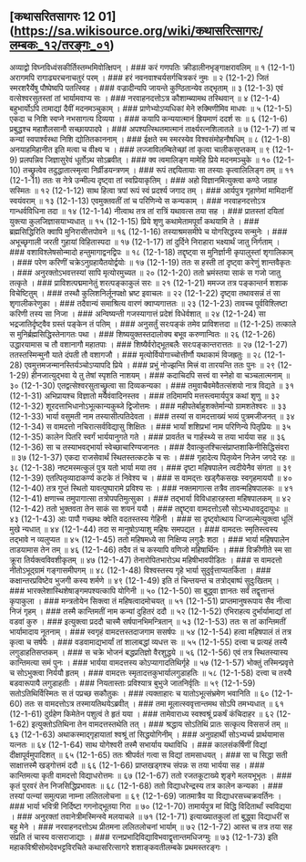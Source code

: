 ## [कथासरितसागरः 12 01] (https://sa.wikisource.org/wiki/कथासरित्सागरः/लम्बकः_१२/तरङ्गः_०१)

अव्याद्वो विघ्नविध्वंसकीर्तिस्तम्भमिवोत्क्षिपन् । ### करं गणपतिः क्रीडालीनभृङ्गाक्षरावलिम् ॥ १ (12-1-1)
अरागमपि रागाढ्यरचनाचतुरं परम् । ### हरं नवनवाश्चर्यसर्गचित्रकरं नुमः ॥ २ (12-1-2)
जितं स्मरशरैर्येषु पौष्पेष्वपि पतत्स्विह । ### वज्रादीन्यपि जायन्ते कुण्ठितान्येव तद्भृताम् ॥ ३ (12-1-3)
एवं वत्सेश्वरसुतस्तां तां भार्यामवाप्य सः । ### नरवाहनदत्तोऽत्र कौशाम्ब्यामथ तस्थिवान् ॥ ४ (12-1-4)
बहुभार्योऽपि तामाद्यां दैवीं मदनमञ्चुकाम् । ### प्राणेभ्योऽप्यधिकां मेने रुक्मिणीमिव माधवः ॥ ५ (12-1-5)
एकदा च निशि स्वप्ने नभसागत्य दिव्यया । ### कयापि कन्ययात्मानं ह्रियमाणं ददर्श सः ॥ ६ (12-1-6)
प्रबुद्धश्च महाशैलसानौ सच्छायपादपे । ### अपश्यत्स्थितमात्मानं तार्क्ष्यरत्नशिलातले ॥ ७ (12-1-7)
तां च कन्यां स्वपार्श्वस्था निशि द्योतितकाननाम् । ### ईक्षते स्म स्मरस्येव विश्वसंमोहनौषधिम् ॥ ८ (12-1-8)
अनयाहमिहानीत इति मत्वा च वीक्ष्य च । ### लज्जाविलम्बितेच्छां तां कृत्वा चालीकसुप्तकम् ॥ ९ (12-1-9)
प्रलपन्निव जिज्ञासुरेवं धूर्तोऽथ सोऽब्रवीत् । ### क्व त्वमालिङ्ग मामेहि प्रिये मदनमञ्चुके ॥ १० (12-1-10)
तच्छ्रुत्वेव तदुद्धातात्स्मृत्वा निर्व्रीडयन्त्रणम् । ### रूपं तद्दयितायाः सा तस्याः कृत्वालिलिङ्ग तम् ॥ ११ (12-1-11)
ततः स नेत्रे उन्मील्य दृष्ट्वा तां स्वप्रियाकृतिम् । ### अहो विज्ञानमित्युक्त्वा कण्ठे जग्राह सस्मितः ॥ १२ (12-1-12)
साथ हित्वा त्रपां रूपं स्वं प्रदर्श्य जगाद तम् । ### आर्यपुत्र गृहाणेमां मामिदानीं स्वयंवराम् ॥ १३ (12-1-13)
एवमुक्तवतीं तां च परिणिन्ये स कन्यकाम् । ### नरवाहनदत्तोऽत्र गान्धर्वविधिना तदा ॥ १४ (12-1-14)
नीत्वाथ तत्र तां रात्रिं यथावत्स तया सह । ### प्रातस्तां दयितां युक्त्या कुलजिज्ञासयाभ्यधात् ॥ १५ (12-1-15)
प्रिये शृणु कथामेतामपूर्वां कथयामि ते । ### ब्रह्मसिद्धिरिति क्वापि मुनिरासीत्तपोवने ॥ १६ (12-1-16)
तस्याश्रमसमीपे च योगसिद्धस्य सन्मुनेः । ### अभूच्छृगाली जरती गुहायां विहितास्पदा ॥ १७ (12-1-17)
तां दुर्दिने निराहारा भक्ष्यार्थं जातु निर्गताम् । ### वशाविश्लेषसोन्मादो हन्तुमागाद्वनद्विपः ॥ १८ (12-1-18)
तद्दृष्ट्वा स मुनिर्ज्ञानी कृपालुस्तां शृगालिकाम् । ### परेण करिणीं चक्रेऽनुग्रहायैतयोर्द्वयोः ॥ १७ (12-1-19)
ततः स हस्ती तां दृष्ट्वा करेणुं शान्तवैकृतः । ### अनुरक्तोऽभवत्तस्यां सापि मृत्योरमुच्यत ॥ २० (12-1-20)
ततो भ्रमंस्तया साकं स गजो जातु तत्कृते । ### प्राविशत्पद्ममानेतुं शरत्पङ्काकुलं सरः ॥ २१ (12-1-21)
ममज्ज तत्र पङ्कान्तर्न शशाक विचेष्टितुम् । ### तस्थौ कुलिशनिर्लूनपक्षो भ्रष्ट इवाचलः ॥ २२ (12-1-22)
दृष्ट्वा तथावसन्नं तं सा शृगालीकरेणुका । ### तदैवान्यं समाश्रित्य वारणं क्वाप्यगात्ततः ॥ २३ (12-1-23)
तावच्च पूर्वविश्लिष्टा करिणी तस्य सा निजा । ### अन्विष्यन्ती गजस्यागात्तं प्रदेशं विधेर्वशात् ॥ २४ (12-1-24)
सा भद्रजातिर्दृष्ट्वैव ग्रस्तं पङ्केन तं पतिम् । ### अनुसर्तुं सरःपङ्कं तमेव प्राविशत्तदा ॥  (12-1-25)
तत्काले स मुनिर्ब्रह्मसिद्धिस्तेनागतः पथा । ### शिष्ययुक्तस्तदालोक्य बभूव करुणान्वितः ॥ २६ (12-1-26)
उद्धारयामास च तौ वशानागौ महातपाः । ### शिष्यैर्वरोद्भूतबलैः सरःपङ्कान्तरात्ततः ॥ २७ (12-1-27)
ततस्तस्मिन्मुनौ याते दंपती तौ वशागजौ । ### मृत्योर्वियोगाच्चोत्तीर्णौ यथाकामं विजह्रतुः ॥ २८ (12-1-28)
एवमुत्तमजन्मानस्तिर्यञ्चोऽप्यापदि प्रिये । ### प्रभुं नोज्झन्ति मित्त्रं वा तारयन्ति ततः पुनः ॥ २९ (12-1-29)
हीनजात्युद्भवा ये तु तेषां स्पृशति नाशयम् । ### कदाचिदपि सत्त्वं वा स्नेहो वा चञ्चलात्मनाम् ॥ ३० (12-1-30)
एतद्वत्सेश्वरसुताच्छ्रुत्वा सा दिव्यकन्यका । ### तमुवाचैवमेवैतत्संशयो नात्र विद्यते ॥ ३१ (12-1-31)
अभिप्रायश्च विज्ञातो मयैवंवादिनस्तव । ### तदिमामपि मत्तस्त्वमार्यपुत्र कथां शृणु ॥ ३२ (12-1-32)
शूरदत्ताभिधानोऽभूत्कान्यकुब्जे द्विजोत्तमः । ### महीपतेर्बाहुशक्तेर्मान्यो ग्रामशतेश्वरः ॥ ३३ (12-1-33)
भार्या वसुमती नाम तस्यासीत्पतिदेवता । ### तस्यां स वामदत्ताख्यं भव्यं पुत्रमजीजनत् ॥ ३४ (12-1-34)
स वामदत्तो नचिरात्सर्वविद्यासु शिक्षितः । ### भार्यां शशिप्रभां नाम परिणिन्ये पितृप्रियः ॥ ३५ (12-1-35)
कालेन पितरि स्वर्गं भार्ययानुगते गते । ### प्रावर्तत च गार्हस्थ्ये स तया भार्यया सह ॥ ३६ (12-1-36)
सा च तस्याभवद्भार्या स्वेच्छाचारिण्यजानतः । ### दैवात्कुतश्चित्संप्राप्तशाकिनीसिद्धिसंवरा ॥ ३७ (12-1-37)
एकदा राजसेवार्थं स्थितस्तत्कटके च सः । ### गृहादेत्य पितृव्येन निजेन जगदे रहः ॥ ३८ (12-1-38)
नष्टमस्मत्कुलं पुत्र यतो भार्या मया तव । ### दृष्टा महिषपालेन त्वदीयेनैव संगता ॥ ३९ (12-1-39)
एतत्पितृव्यादाकर्ण्य कटके तं निवेश्य च । ### स वामद्त्तः खड्गैकसखः स्वगृहमाययौ ॥ ४० (12-1-40)
तत्र गुप्तं स्थितो यावत्पुष्पारामे प्रविश्य सः । ### नक्तमागात्स तत्रैव तावन्महिषपालकः ॥ ४१ (12-1-41)
क्षणाच्च तमुपागात्सा तत्रोपपतिमुत्सुका । ### तद्भार्या विविधाहारहस्ता महिषपालकम् ॥ ४२ (12-1-42)
ततो भुक्तवता तेन साकं सा शयनं ययौ । ### तद्दृष्ट्वा वामदत्तोऽसौ सोऽभ्यधावदुदायुधः ॥ ४३ (12-1-43)
आः पापौ गच्छथः क्वेति वदतस्तस्य गेहिनी । ### सा दृष्ट्वोत्थाय धिग्जाल्मेत्युक्त्वा धूलिं मुखे न्यधात् ॥ ४४ (12-1-44)
तदा स मानुषोऽप्याशु महिषः समपद्यत । ### वामदत्तः स्मृतिस्त्वस्य तद्भावे न व्यलुप्यत ॥ ४५ (12-1-45)
ततो महिषमध्ये सा निक्षिप्य लगुडैः शठा । ### भार्या महिषपालेन ताडयामास तेन तम् ॥ ४६ (12-1-46)
तदैव तं च कस्यापि वणिजो महिषार्थिनः । ### विक्रीणीते स्म सा क्रूरा तिर्यक्त्वविवशीकृतम् ॥ ४७ (12-1-47)
तेनारोपितभारोऽथ महिषीभावपीडितः । ### स वामदत्तो नीतोऽभूद्ग्रामं गङ्गासमीपगम् ॥ ४८ (12-1-48)
विश्वस्तस्य गृहे भार्या सुदुर्वृत्ताप्यतर्किता । ### कक्षान्तरप्रविष्टेव भुजगी कस्य शर्मणे ॥ ४९ (12-1-49)
इति तं चिन्तयन्तं च तत्रोद्बाष्पं सुदुःखितम् । ### भारक्लेशास्थिशेषाङ्गमपश्यत्कापि योगिनी ॥ ५० (12-1-50)
सा बुद्ध्वा ज्ञानतः सर्वं तद्वृत्तान्तं कृपाकुला । ### मन्त्रतोयेन सिक्त्वा तं महिषत्वादमोचयत् ॥ ५१ (12-1-51)
प्राप्तमानुषरूपाय सैव नीत्वा निजं गृहम् । ### तस्मै कान्तिमतीं नाम कन्यां दुहितरं ददौ ॥ ५२ (12-1-52)
एभिराहत्य दुर्भार्यामाद्यां तां वडवां कुरु । ### इत्युक्त्वा प्रददौ चास्मै सर्षपानभिमन्त्रितान् ॥ ५३ (12-1-53)
ततः स तां कान्तिमतीं भार्यामादाय नूतनाम् । ### स्वगृहं वामदत्तस्तदाजगाम ससर्षपः ॥ ५४ (12-1-54)
हत्वा महिषपालं तं तत्र कृत्वा च सर्षपैः । ### वडवामाद्यभार्यां तां शालाबद्धां व्यधत्त सः ॥ ५५ (12-1-55)
दत्त्वा च प्रत्यहं तस्यै लगुडाहतिसप्तकम् । ### स चक्रे भोजनं बद्धप्रतिज्ञो वैरशुद्धये ॥ ५६ (12-1-56)
एवं तत्र स्थितस्यास्य कान्तिमत्या समं पुनः । ### भार्यया वामदत्तस्य कोऽप्यागादतिथिर्गृहे ॥ ५७ (12-1-57)
भोक्तुं तस्मिन्प्रवृत्ते च सोऽभुक्त्वा निर्ययौ हृतम् । ### वामदत्तः स्मृतादत्तकुभार्यालगुडाहतिः ॥ ५८ (12-1-58)
दत्त्वा च तस्यै बडवारूपायै लगुडाहतीः । ### नियतास्ताः प्रविश्यात्र बुभुजे जातनिर्वृतिः ॥ ५९ (12-1-59)
सतोऽतिथिर्विस्मितः स तं पप्रच्छ सकौतुकः । ### त्यक्ताहारः च यातोऽभूत्संभ्रमेण भवानिति ॥ ६० (12-1-60)
ततः स वामदत्तोऽत्र तस्मायतिथयेऽब्रवीत् । ### तमा मूलात्स्ववृत्तान्तमथ सोऽपि तमभ्यधात् ॥ ६१ (12-1-61)
दुर्ग्रहेण किमेतेन पशुत्वं ते हृतं यया । ### तामेवाराध्य स्वश्वश्रूं प्रकर्षं कंचिदाहर ॥ ६२ (12-1-62)
इत्युक्तोऽतिथिना तेन वामदत्तस्तथेति तत् । ### श्रद्धाय सोऽतिथिं प्रातः सत्कृत्य विससर्ज तम् ॥ ६३ (12-1-63)
अथाकस्माद्गृहायातां श्वश्रूं तां सिद्धयोगिनीम् । ### अनुग्रहार्थी सोऽभ्यर्च्य प्रार्थयामास यत्नतः ॥ ६४ (12-1-64)
साथ योगेश्वरी तस्मै सभार्याय यथाविधि । ### कालसंकर्षिणीं विद्यां दीक्षापूर्वमुपादिशत् ॥ ६५ (12-1-65)
ततः श्रीपर्वतं गत्वा स विद्यां तामसाधयत् । ### सा च सिद्धा सती साक्षात्तस्मै खड्गोत्तमं ददौ ॥ ६६ (12-1-66)
प्राप्तखड्गश्च संपन्नः स तया भार्यया सह । ### कान्तिमत्या कृती वामदत्तो विद्याधरोत्तमः ॥ ६७ (12-1-67)
ततो रजतकूटाख्ये शृङ्गे मलयभूभृतः । ### कृतं पुरवरं तेन निजसिद्धिप्रभावतः ॥ ६८ (12-1-68)
ततो विद्याधरेन्द्रस्य तत्र कालेन कन्यका । ### तस्यां पत्न्यां समुत्पन्ना नाम्ना ललितलोचना ॥ ६९ (12-1-69)
जातमात्रैव या विद्याधरसच्चक्रवर्तिनः । ### भार्या भवित्री निर्दिष्टा गगनोद्भूतया गिरा ॥ ७० (12-1-70)
तामार्यपुत्र मां विद्धि विदितार्थां स्वविद्यया । ### अनुरक्तां तवानेत्रीमस्मिन्स्वे मलयाचले ॥ ७१ (12-1-71)
इत्याख्यातकुलां तां बुद्ध्वा विद्याधरीं स बहु मेने । ### नरवाहनदत्तोऽथ प्रीतमना ललितलोचनां भार्याम् ॥ ७२ (12-1-72)
आस्त च तत्र तया सह संप्रति तं चास्य वत्सराजाद्याः । ### रत्नप्रभादिविद्याविभवाद्वृत्तान्तमधिजग्मुः ॥ ७३ (12-1-73)
इति महाकविश्रीसोमदेवभट्टविरचिते कथासरित्सागरे शशाङ्कवतीलम्बके प्रथमस्तरङ्गः । 
